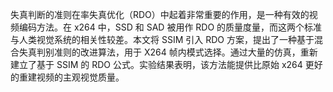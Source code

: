 失真判断的准则在率失真优化（RDO）中起着非常重要的作用，是一种有效的视频编码方法。在 x264 中，SSD 和 SAD 被用作 RDO 的质量度量，而这两个标准与人类视觉系统的相关性较差。本文将 SSIM 引入 RDO 方案，提出了一种基于混合失真判别准则的改进算法，用于 X264 帧内模式选择。通过大量的仿真，重新建立了基于 SSIM 的 RDO 公式。实验结果表明，该方法能提供比原始 x264 更好的重建视频的主观视觉质量。
